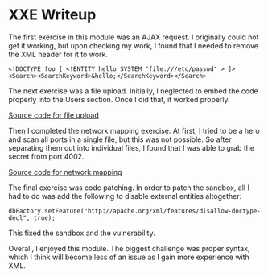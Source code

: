 # XXE Writeup
The first exercise in this module was an AJAX request. I originally could not get it working, but upon checking my work, I found that I needed to remove the XML header for it to work. 

```
<!DOCTYPE foo [ <!ENTITY hello SYSTEM "file:///etc/passwd" > ]>
<Search><SearchKeyword>&hello;</SearchKeyword></Search>
```

The next exercise was a file upload. Initially, I neglected to embed the code properly into the Users section. Once I did that, it worked properly. 

[Source code for file upload](XXE_upload.xml)

Then I completed the network mapping exercise. At first, I tried to be a hero and scan all ports in a single file, but this was not possible. So after separating them out into individual files, I found that I was able to grab the secret from port 4002.

[Source code for network mapping](network_xxe_mapping_2.xml)

The final exercise was code patching. In order to patch the sandbox, all I had to do was add the following to disable external entities altogether: 
```
dbFactory.setFeature("http://apache.org/xml/features/disallow-doctype-decl", true);
```
This fixed the sandbox and the vulnerability. 

Overall, I enjoyed this module. The biggest challenge was proper syntax, which I think will become less of an issue as I gain more experience with XML. 
